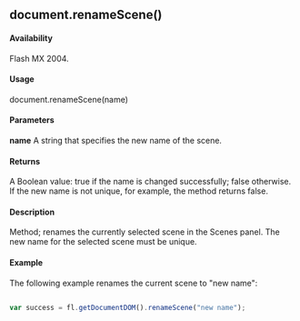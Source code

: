 ## document.renameScene()

#### Availability

Flash MX 2004.

#### Usage

document.renameScene(name)

#### Parameters

**name** A string that specifies the new name of the scene.

#### Returns

A Boolean value: true if the name is changed successfully; false otherwise. If the new name is not unique, for example, the method returns false.

#### Description

Method; renames the currently selected scene in the Scenes panel. The new name for the selected scene must be unique.

#### Example

The following example renames the current scene to "new name":

```javascript

var success = fl.getDocumentDOM().renameScene("new name");

```